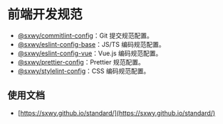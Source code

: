 # 前端开发规范

- [@sxwy/commitlint-config](./packages/commitlint-config)：Git 提交规范配置。
- [@sxwy/eslint-config-base](./packages/eslint-config-base)：JS/TS 编码规范配置。
- [@sxwy/eslint-config-vue](./packages/eslint-config-vue)：Vue.js 编码规范配置。
- [@sxwy/prettier-config](./packages/prettier-config)：Prettier 规范配置。
- [@sxwy/stylelint-config](./packages/stylelint-config)：CSS 编码规范配置。

## 使用文档

- [https://sxwy.github.io/standard/](https://sxwy.github.io/standard/)
